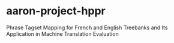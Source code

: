 aaron-project-hppr
==================

Phrase Tagset Mapping for French and English Treebanks and Its Application in Machine Translation Evaluation
